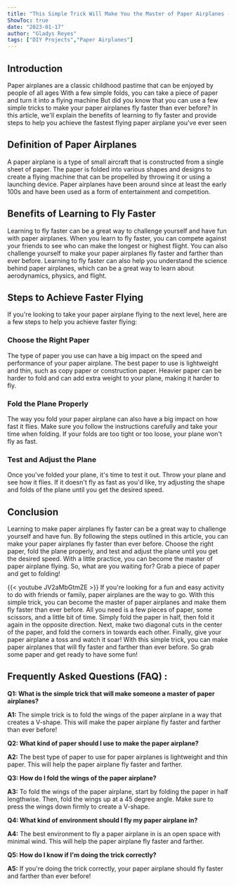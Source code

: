 ```yaml
---
title: "This Simple Trick Will Make You the Master of Paper Airplanes - Fly Faster Than Ever Before!"
ShowToc: true 
date: "2023-01-17"
author: "Gladys Reyes" 
tags: ["DIY Projects","Paper Airplanes"]
---
```

## Introduction

Paper airplanes are a classic childhood pastime that can be enjoyed by people of all ages With a few simple folds, you can take a piece of paper and turn it into a flying machine But did you know that you can use a few simple tricks to make your paper airplanes fly faster than ever before? In this article, we'll explain the benefits of learning to fly faster and provide steps to help you achieve the fastest flying paper airplane you've ever seen

## Definition of Paper Airplanes

A paper airplane is a type of small aircraft that is constructed from a single sheet of paper. The paper is folded into various shapes and designs to create a flying machine that can be propelled by throwing it or using a launching device. Paper airplanes have been around since at least the early 100s and have been used as a form of entertainment and competition.

## Benefits of Learning to Fly Faster

Learning to fly faster can be a great way to challenge yourself and have fun with paper airplanes. When you learn to fly faster, you can compete against your friends to see who can make the longest or highest flight. You can also challenge yourself to make your paper airplanes fly faster and farther than ever before. Learning to fly faster can also help you understand the science behind paper airplanes, which can be a great way to learn about aerodynamics, physics, and flight.

## Steps to Achieve Faster Flying

If you're looking to take your paper airplane flying to the next level, here are a few steps to help you achieve faster flying:

### Choose the Right Paper

The type of paper you use can have a big impact on the speed and performance of your paper airplane. The best paper to use is lightweight and thin, such as copy paper or construction paper. Heavier paper can be harder to fold and can add extra weight to your plane, making it harder to fly.

### Fold the Plane Properly

The way you fold your paper airplane can also have a big impact on how fast it flies. Make sure you follow the instructions carefully and take your time when folding. If your folds are too tight or too loose, your plane won't fly as fast.

### Test and Adjust the Plane

Once you've folded your plane, it's time to test it out. Throw your plane and see how it flies. If it doesn't fly as fast as you'd like, try adjusting the shape and folds of the plane until you get the desired speed.

## Conclusion

Learning to make paper airplanes fly faster can be a great way to challenge yourself and have fun. By following the steps outlined in this article, you can make your paper airplanes fly faster than ever before. Choose the right paper, fold the plane properly, and test and adjust the plane until you get the desired speed. With a little practice, you can become the master of paper airplane flying. So, what are you waiting for? Grab a piece of paper and get to folding!

{{< youtube JV2aMbGtmZE >}} 
If you're looking for a fun and easy activity to do with friends or family, paper airplanes are the way to go. With this simple trick, you can become the master of paper airplanes and make them fly faster than ever before. All you need is a few pieces of paper, some scissors, and a little bit of time. Simply fold the paper in half, then fold it again in the opposite direction. Next, make two diagonal cuts in the center of the paper, and fold the corners in towards each other. Finally, give your paper airplane a toss and watch it soar! With this simple trick, you can make paper airplanes that will fly faster and farther than ever before. So grab some paper and get ready to have some fun!

## Frequently Asked Questions (FAQ) :
**Q1: What is the simple trick that will make someone a master of paper airplanes?**

**A1:** The simple trick is to fold the wings of the paper airplane in a way that creates a V-shape. This will make the paper airplane fly faster and farther than ever before! 

**Q2: What kind of paper should I use to make the paper airplane?**

**A2:** The best type of paper to use for paper airplanes is lightweight and thin paper. This will help the paper airplane fly faster and farther. 

**Q3: How do I fold the wings of the paper airplane?**

**A3:** To fold the wings of the paper airplane, start by folding the paper in half lengthwise. Then, fold the wings up at a 45 degree angle. Make sure to press the wings down firmly to create a V-shape. 

**Q4: What kind of environment should I fly my paper airplane in?**

**A4:** The best environment to fly a paper airplane in is an open space with minimal wind. This will help the paper airplane fly faster and farther. 

**Q5: How do I know if I'm doing the trick correctly?**

**A5:** If you're doing the trick correctly, your paper airplane should fly faster and farther than ever before!



